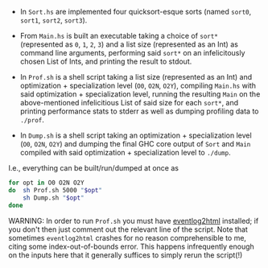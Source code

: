 * In `Sort.hs` are implemented four quicksort-esque sorts (named `sort0`, `sort1`, `sort2`, `sort3`).

* From `Main.hs` is built an executable taking a choice of `sort*` (represented as `0`, `1`, `2`, `3`) and a list size (represented as an Int) as command line arguments, performing said `sort*` on an infelicitously chosen List of Ints, and printing the result to stdout.

* In `Prof.sh` is a shell script taking a list size (represented as an Int) and optimization + specialization level (`O0`, `O2N`, `O2Y`), compiling `Main.hs` with said optimization + specialization level, running the resulting `Main` on the above-mentioned infelicitious List of said size for each `sort*`, and printing performance stats to stderr as well as dumping profiling data to `./prof`.

* In `Dump.sh` is a shell script taking an optimization + specialization level (`O0`, `O2N`, `O2Y`) and dumping the final GHC core output of `Sort` and `Main` compiled with said optimization + specialization level to `./dump`.

I.e., everything can be built/run/dumped at once as

```sh
for opt in O0 O2N O2Y
do  sh Prof.sh 5000 "$opt"
    sh Dump.sh "$opt"
done
```

WARNING: In order to run `Prof.sh` you must have [eventlog2html](https://mpickering.github.io/eventlog2html/) installed; if you don't then just comment out the relevant line of the script. Note that sometimes `eventlog2html` crashes for no reason comprehensible to me, citing some index-out-of-bounds error. This happens infrequently enough on the inputs here that it generally suffices to simply rerun the script(!)
